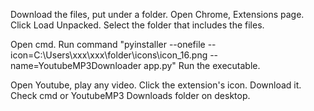 Download the files, put under a folder.
Open Chrome, Extensions page. 
Click Load Unpacked.
Select the folder that includes the files.

Open cmd.
Run command "pyinstaller --onefile --icon=C:\Users\xxx\xxx\folder\icons\icon_16.png --name=YoutubeMP3Downloader app.py"
Run the executable.

Open Youtube, play any video.
Click the extension's icon.
Download it.
Check cmd or YoutubeMP3 Downloads folder on desktop.

